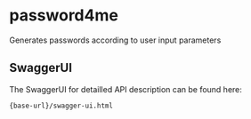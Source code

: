 # password4me
Generates passwords according to user input parameters

## SwaggerUI
The SwaggerUI for detailled API description can be found here:

    {base-url}/swagger-ui.html


